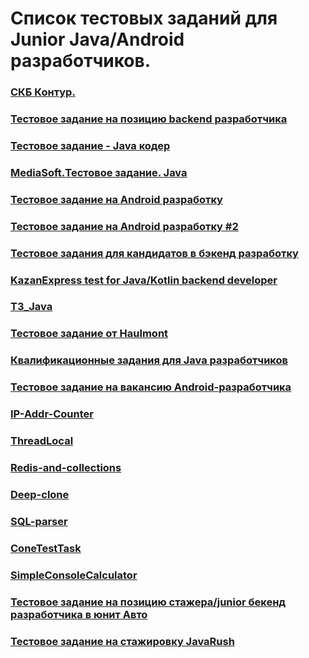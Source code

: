 # Список тестовых заданий для Junior Java/Android разработчиков.
### [СКБ Контур.](https://drive.google.com/drive/folders/1zhJUFNYc8KJkLNOmPueoQkaiZCv5kodM) 
### [Тестовое задание на позицию backend разработчика](https://github.com/waliot/test-tasks/blob/master/tasks/backend-1.md) 
### [Тестовое задание - Java кодер](https://docs.google.com/document/d/1f5frd0d_sQk471oeznTnHpc-YSo9EfkQ3avHpxy4TtE/edit) 
### [MediaSoft.Тестовое задание. Java](https://drive.google.com/file/d/1obl6-j36xkLszszRPnj0enWxPX-nzzuQ/view) 
### [Тестовое задание на Android разработку](https://github.com/KazanExpress/android-test-task) 
### [Тестовое задание на Android разработку #2](https://github.com/KazanExpress/ke-test-android) 
### [Тестовое задания для кандидатов в бэкенд разработку](https://github.com/KazanExpress/backend-spring-test-task) 
### [KazanExpress test for Java/Kotlin backend developer](https://github.com/KazanExpress/wms-backend-test-task)
### [ТЗ_Java](https://drive.google.com/file/d/17g9-4HTkBtJln-3I-iavMqWkX9bBYcg2/view)
### [Тестовое задание от Haulmont](https://github.com/nikolaychernov/StudentDatabase)
### [Квалификационные задания для Java разработчиков](https://dl.funbox.ru/qt-java.pdf)
### [Тестовое задание на вакансию Android-разработчика](https://github.com/fs/test-tasks/tree/master/android)
### [IP-Addr-Counter](https://github.com/Ecwid/new-job/blob/master/IP-Addr-Counter.md)
### [ThreadLocal](https://github.com/Ecwid/new-job/blob/master/ThreadLocal.md)
### [Redis-and-collections](https://github.com/Ecwid/new-job/blob/master/Redis-and-collections.md)
### [Deep-clone](https://github.com/Ecwid/new-job/blob/master/Deep-clone.md) 
### [SQL-parser](https://github.com/Ecwid/new-job/blob/master/SQL-parser.md)
### [ConeTestTask](https://github.com/mondayish/ConeTestTask/blob/master/README.md)
### [SimpleConsoleCalculator](https://github.com/mondayish/SimpleConsoleCalculator/blob/master/README.md)
### [Тестовое задание на позицию стажера/junior бекенд разработчика в юнит Авто](https://github.com/avito-tech/auto-backend-trainee-assignment)
### [Тестовое задание на стажировку JavaRush](https://drive.google.com/drive/folders/1YW13ZWqdEhLXkTCsLdcbR3_xsCrc1Yks?usp=sharing)
